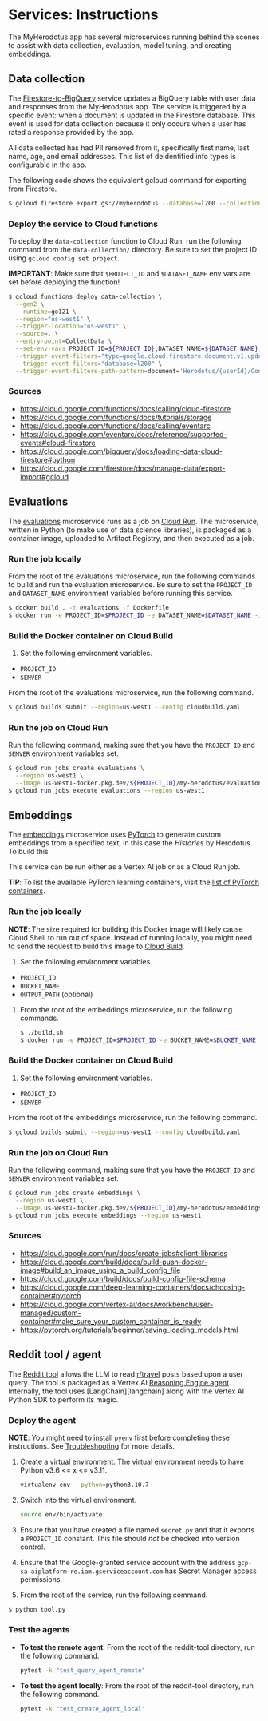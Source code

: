 # Services: Instructions

The MyHerodotus app has several microservices running behind the scenes to assist
with data collection, evaluation, model tuning, and creating embeddings.

## Data collection

The [Firestore-to-BigQuery](../services/data-collection/) service updates a
BigQuery table with user data and responses from the MyHerodotus app. The service
is triggered by a specific event: when a document is updated in the Firestore database.
This event is used for data collection because it only occurs when a user has rated
a response provided by the app.

All data collected has had PII removed from it, specifically first name, last name,
age, and email addresses. This list of deidentified info types is configurable in
the app.

The following code shows the equivalent gcloud command for exporting from Firestore.

```sh
$ gcloud firestore export gs://myherodotus --database=l200 --collection-ids=HerodotusDev,Conversations
```

### Deploy the service to Cloud functions

To deploy the `data-collection` function to Cloud Run, run the following command from the
`data-collection/` directory. Be sure to set the project ID using `gcloud config set project`.

**IMPORTANT**: Make sure that `$PROJECT_ID` and `$DATASET_NAME` env vars are set before deploying
the function!

```sh
$ gcloud functions deploy data-collection \
  --gen2 \
  --runtime=go121 \
  --region="us-west1" \
  --trigger-location="us-west1" \
  --source=. \
  --entry-point=CollectData \
  --set-env-vars PROJECT_ID=${PROJECT_ID},DATASET_NAME=${DATASET_NAME},BUILD_VER=Herodotus \
  --trigger-event-filters="type=google.cloud.firestore.document.v1.updated" \
  --trigger-event-filters="database=l200" \
  --trigger-event-filters-path-pattern=document='Herodotus/{userId}/Conversations/{conversationId}'
```

### Sources

+ https://cloud.google.com/functions/docs/calling/cloud-firestore
+ https://cloud.google.com/functions/docs/tutorials/storage
+ https://cloud.google.com/functions/docs/calling/eventarc
+ https://cloud.google.com/eventarc/docs/reference/supported-events#cloud-firestore
+ https://cloud.google.com/bigquery/docs/loading-data-cloud-firestore#python
+ https://cloud.google.com/firestore/docs/manage-data/export-import#gcloud


## Evaluations

The [evaluations](../services/evaluations/) microservice runs as a job on [Cloud Run][jobs].
The microservice, written in Python (to make use of data science libraries), is packaged as a
container image, uploaded to Artifact Registry, and then executed as a job.

### Run the job locally

From the root of the evaluations microservice, run the following commands to build and run
the evaluation microservice. Be sure to set the `PROJECT_ID` and `DATASET_NAME` environment variables
before running this service.

```sh
$ docker build . -t evaluations -f Dockerfile
$ docker run -e PROJECT_ID=$PROJECT_ID -e DATASET_NAME=$DATASET_NAME -it --rm --name evaluations-running evaluations 
```

### Build the Docker container on Cloud Build

1. Set the following environment variables.

  + `PROJECT_ID`
  + `SEMVER`

From the root of the evaluations microservice, run the following command.

```sh
$ gcloud builds submit --region=us-west1 --config cloudbuild.yaml
```

### Run the job on Cloud Run

Run the following command, making sure that you have the `PROJECT_ID` and `SEMVER` environment variables set.

```sh
$ gcloud run jobs create evaluations \
  --region us-west1 \
  --image us-west1-docker.pkg.dev/${PROJECT_ID}/my-herodotus/evaluations:${SEMVER}
$ gcloud run jobs execute evaluations --region us-west1
```

## Embeddings

The [embeddings](../services/embeddings/) microservice uses [PyTorch][pytorch] to
generate custom embeddings from a specified text, in this case the _Histories_ by
Herodotus. To build this

This service can be run either as a Vertex AI job or as a Cloud Run job.

**TIP**: To list the available PyTorch learning containers, visit the
[list of PyTorch containers][pytorch-containers].


### Run the job locally

**NOTE**: The size required for building this Docker image will likely cause Cloud
Shell to run out of space. Instead of running locally, you might need to send
the request to build this image to [Cloud Build][build].

1. Set the following environment variables.

  + `PROJECT_ID`
  + `BUCKET_NAME`
  + `OUTPUT_PATH` (optional)

1. From the root of the embeddings microservice, run the following commands.

    ```sh
    $ ./build.sh
    $ docker run -e PROJECT_ID=$PROJECT_ID -e BUCKET_NAME=$BUCKET_NAME -it --rm --name embeddings-running embeddings 
    ```

### Build the Docker container on Cloud Build

1. Set the following environment variables.

  + `PROJECT_ID`
  + `SEMVER`

From the root of the embeddings microservice, run the following command.

```sh
$ gcloud builds submit --region=us-west1 --config cloudbuild.yaml
```

### Run the job on Cloud Run

Run the following command, making sure that you have the `PROJECT_ID` and `SEMVER` environment variables set.

```sh
$ gcloud run jobs create embeddings \
  --region us-west1 \
  --image us-west1-docker.pkg.dev/${PROJECT_ID}/my-herodotus/embeddings:${SEMVER}
$ gcloud run jobs execute embeddings --region us-west1
```

### Sources

+ https://cloud.google.com/run/docs/create-jobs#client-libraries
+ https://cloud.google.com/build/docs/build-push-docker-image#build_an_image_using_a_build_config_file
+ https://cloud.google.com/build/docs/build-config-file-schema
+ https://cloud.google.com/deep-learning-containers/docs/choosing-container#pytorch
+ https://cloud.google.com/vertex-ai/docs/workbench/user-managed/custom-container#make_sure_your_custom_container_is_ready
+ https://pytorch.org/tutorials/beginner/saving_loading_models.html


## Reddit tool / agent

The [Reddit tool](../services/reddit-tool/) allows the LLM to read [r/travel][subreddit] posts based
upon a user query. The tool is packaged as a Vertex AI [Reasoning Engine agent][reasoning]. Internally, 
the tool uses [LangChain][langchain] along with the Vertex AI Python SDK to perform its
magic.

### Deploy the agent

**NOTE**: You might need to install `pyenv` first before completing these instructions.
See [Troubleshooting](./troubleshooting.md) for more details.

1. Create a virtual environment. The virtual environment needs to have Python v3.6 <= x <= v3.11.

    ```sh
    virtualenv env --python=python3.10.7
    ```

1. Switch into the virtual environment.

    ```sh
    source env/bin/activate
    ```

1. Ensure that you have created a file named `secret.py` and that
it exports a `PROJECT_ID` constant. This file should _not_ be checked
into version control.

1. Ensure that the Google-granted service account with the address
`gcp-sa-aiplatform-re.iam.gserviceaccount.com` has Secret Manager access permissions.

1. From the root of the service, run the following command.

```sh
$ python tool.py 
```

### Test the agents

* **To test the remote agent**: From the root of the reddit-tool directory, run the following command.

    ```sh
    pytest -k "test_query_agent_remote"
    ```

* **To test the agent locally**: From the root of the reddit-tool directory, run the following command.

    ```sh
    pytest -k "test_create_agent_local"
    ```

[build]: https://cloud.google.com/build/docs/build-push-docker-image
[jobs]: https://cloud.google.com/run/docs/create-jobs
[pytorch]: https://pytorch.org/
[pytorch-containers]: https://cloud.google.com/deep-learning-containers/docs/choosing-container#pytorch
[reasoning]: https://github.com/GoogleCloudPlatform/generative-ai/blob/main/gemini/reasoning-engine/tutorial_google_maps_agent.ipynb
[subreddit]: https://www.reddit.com/r/travel/